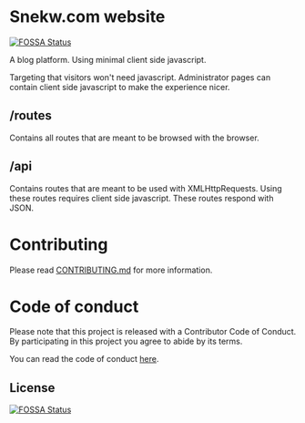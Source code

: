 # Snekw.com website
[![FOSSA Status](https://app.fossa.io/api/projects/git%2Bgithub.com%2FSnekw%2Fsnekw.com.svg?type=shield)](https://app.fossa.io/projects/git%2Bgithub.com%2FSnekw%2Fsnekw.com?ref=badge_shield)


A blog platform. Using minimal client side javascript. 

Targeting that visitors won't need javascript.
Administrator pages can contain client side javascript to make the experience nicer.

## /routes
Contains all routes that are meant to be browsed with the browser.

## /api
Contains routes that are meant to be used with XMLHttpRequests. Using these routes requires
client side javascript. These routes respond with JSON.

# Contributing

Please read [CONTRIBUTING.md](CONTRIBUTING.md) for more information.

# Code of conduct

Please note that this project is released with a Contributor Code of Conduct.
By participating in this project you agree to abide by its terms.

You can read the code of conduct [here](CODE_OF_CONDUCT.md).


## License
[![FOSSA Status](https://app.fossa.io/api/projects/git%2Bgithub.com%2FSnekw%2Fsnekw.com.svg?type=large)](https://app.fossa.io/projects/git%2Bgithub.com%2FSnekw%2Fsnekw.com?ref=badge_large)